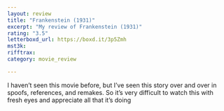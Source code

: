 ```yaml
---
layout: review
title: "Frankenstein (1931)"
excerpt: "My review of Frankenstein (1931)"
rating: "3.5"
letterboxd_url: https://boxd.it/3p5Zmh
mst3k: 
rifftrax: 
category: movie_review

---
```


I haven’t seen this movie before, but I’ve seen this story over and over in spoofs, references, and remakes. So it’s very difficult to watch this with fresh eyes and appreciate all that it’s doing